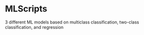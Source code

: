 # MLScripts
3 different ML models based on multiclass classification, two-class classification, and regression
